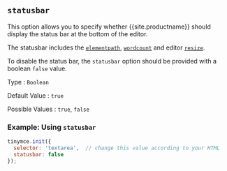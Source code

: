 ## `statusbar`

This option allows you to specify whether {{site.productname}} should display the status bar at the bottom of the editor.

The statusbar includes the [`elementpath`](#elementpath), [`wordcount`]({{site.baseurl}}/plugins-ref/opensource/wordcount/) and editor [`resize`](#resize).

To disable the status bar, the `statusbar` option should be provided with a boolean `false` value.

Type
: `Boolean`

Default Value
: `true`

Possible Values
: `true`, `false`

### Example: Using `statusbar`

```js
tinymce.init({
  selector: 'textarea',  // change this value according to your HTML
  statusbar: false
});
```
